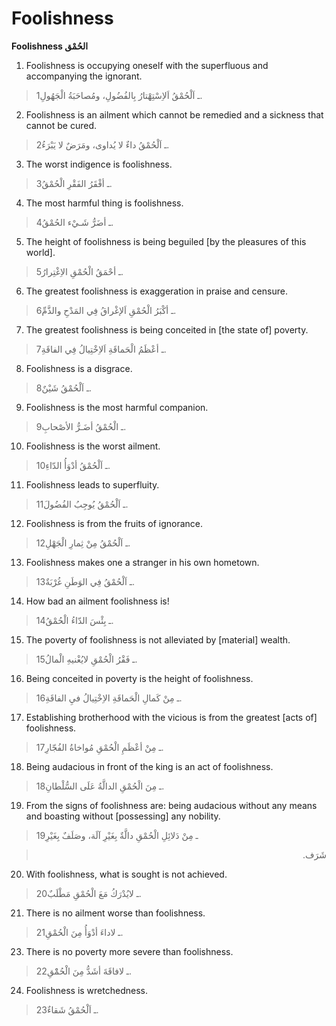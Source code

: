 Foolishness
===========

**Foolishness الحُمْق**

1. Foolishness is occupying oneself with the superfluous and
accompanying the ignorant.

> 1ـ اَلْحُمْقُ اَلاِسْتِهْتارُ بِالفُضُولِ، ومُصاحَبَةُ الْجَهُولِ.

2. Foolishness is an ailment which cannot be remedied and a sickness
that cannot be cured.

> 2ـ اَلْحُمْقُ داءٌ لا يُداوى، ومَرَضٌ لا يَبْرَءُ.

3. The worst indigence is foolishness.

> 3ـ أفْقَرُ الفَقْرِ الْحُمْقُ.

4. The most harmful thing is foolishness.

> 4ـ أضَرُّ شَـيْء الحُمْقُ.

5. The height of foolishness is being beguiled [by the pleasures of this
world].

> 5ـ أحْمَقُ الْحُمْقِ الاِغْتِرارُ.

6. The greatest foolishness is exaggeration in praise and censure.

> 6ـ أكْبَرُ الْحُمْقِ اَلإغْراقُ فِي المَدْحِ والذَّمِّ.

7. The greatest foolishness is being conceited in [the state of]
poverty.

> 7ـ أعْظَمُ الْحَماقَةِ اَلاِخْتِيالُ فِي الفاقَةِ.

8. Foolishness is a disgrace.

> 8ـ اَلْحُمْقُ شَيْنٌ.

9. Foolishness is the most harmful companion.

> 9ـ الْحُمْقُ أضَـرُّ الأصْحابِ.

10. Foolishness is the worst ailment.

> 10ـ اَلْحُمْقُ أدْوَأُ الدّاءِ.

11. Foolishness leads to superfluity.

> 11ـ اَلْحُمْقُ يُوجِبُ الفُضُولَ.

12. Foolishness is from the fruits of ignorance.

> 12ـ اَلْحُمْقُ مِنْ ثِمارِ الْجَهْلِ.

13. Foolishness makes one a stranger in his own hometown.

> 13ـ اَلْحُمْقُ فِي الوَطَنِ غُرْبَةٌ.

14. How bad an ailment foolishness is!

> 14ـ بِئْسَ الدّاءُ الْحُمْقُ.

15. The poverty of foolishness is not alleviated by [material] wealth.

> 15ـ فَقْرُ الْحُمْقِ لايُغْنيهِ الْمالُ.

16. Being conceited in poverty is the height of foolishness.

> 16ـ مِنْ كَمالِ الْحَماقَةِ الاِخْتِيالُ فيِ الفاقَةِ.

17. Establishing brotherhood with the vicious is from the greatest [acts
of] foolishness.

> 17ـ مِنْ أعْظَمِ الْحُمْقِ مُواخاةُ الفُجّارِ.

18. Being audacious in front of the king is an act of foolishness.

> 18ـ مِنَ الْحُمْقِ الدالَّةُ عَلَى السُّلْطانِ.

19. From the signs of foolishness are: being audacious without any means
and boasting without [possessing] any nobility.

> 19ـ مِنْ دَلائِلِ الْحُمْقِ دالَّةٌ بِغَيْرِ آلَة، وصَلَفٌ بِغَيْرِ
<blockquote dir="rtl">
  <p>
شَرَف.
  </p>
</blockquote>

20. With foolishness, what is sought is not achieved.

> 20ـ لايُدْرَكُ مَعَ الْحُمْقِ مَطْلَبٌ.

21. There is no ailment worse than foolishness.

> 21ـ لاداءَ أدْوَأُ مِنَ الْحُمْقِ.

23. There is no poverty more severe than foolishness.

> 22ـ لافاقَةَ أشَدُّ مِنَ الْحُمْْقِ.

24. Foolishness is wretchedness.

> 23ـ اَلْحُمْقُ شَقاءٌ.


